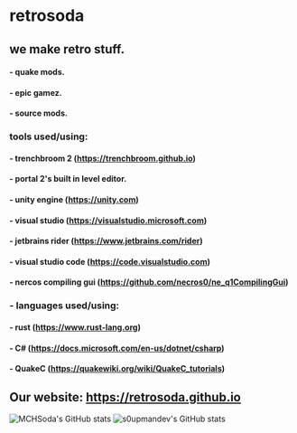 # retrosoda
## we make retro stuff.
#### - quake mods.
#### - epic gamez.
#### - source mods.
### tools used/using:
#### - trenchbroom 2 (https://trenchbroom.github.io) 
#### - portal 2's built in level editor.
#### - unity engine (https://unity.com)
#### - visual studio (https://visualstudio.microsoft.com)
#### - jetbrains rider (https://www.jetbrains.com/rider)
#### - visual studio code (https://code.visualstudio.com)
#### - nercos compiling gui (https://github.com/necros0/ne_q1CompilingGui)
### - languages used/using:
#### - rust (https://www.rust-lang.org)
#### - C# (https://docs.microsoft.com/en-us/dotnet/csharp)
#### - QuakeC (https://quakewiki.org/wiki/QuakeC_tutorials)
## Our website: https://retrosoda.github.io

![MCHSoda's GitHub stats](https://github-readme-stats.vercel.app/api?username=MCHSoda&show_icons=true&theme=synthwave)
![s0upmandev's GitHub stats](https://github-readme-stats.vercel.app/api?username=s0upmandev&show_icons=true&theme=synthwave)



